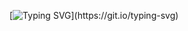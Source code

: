 [![Typing SVG](https://readme-typing-svg.herokuapp.com?font=Fira+Code&pause=1000&color=4AF626&background=FF993E00&random=false&width=435&lines=Hello%2C+world!+I'm+Lex+(not+to+be+confused+with+Lex+Fridman!)%2C+and+this+Github+shows+some+of+my+open+source+projects+in+Java%2C+Python+and+Typescript.+)](https://git.io/typing-svg)
